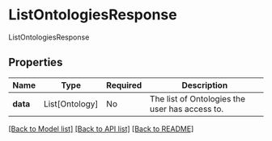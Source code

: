 # ListOntologiesResponse

ListOntologiesResponse

## Properties
Name | Type | Required | Description |
------------ | ------------- | ------------- | ------------- |
**data** | List[Ontology] | No | The list of Ontologies the user has access to. |


[[Back to Model list]](../../README.md#documentation-for-models) [[Back to API list]](../../README.md#documentation-for-api-endpoints) [[Back to README]](../../README.md)

